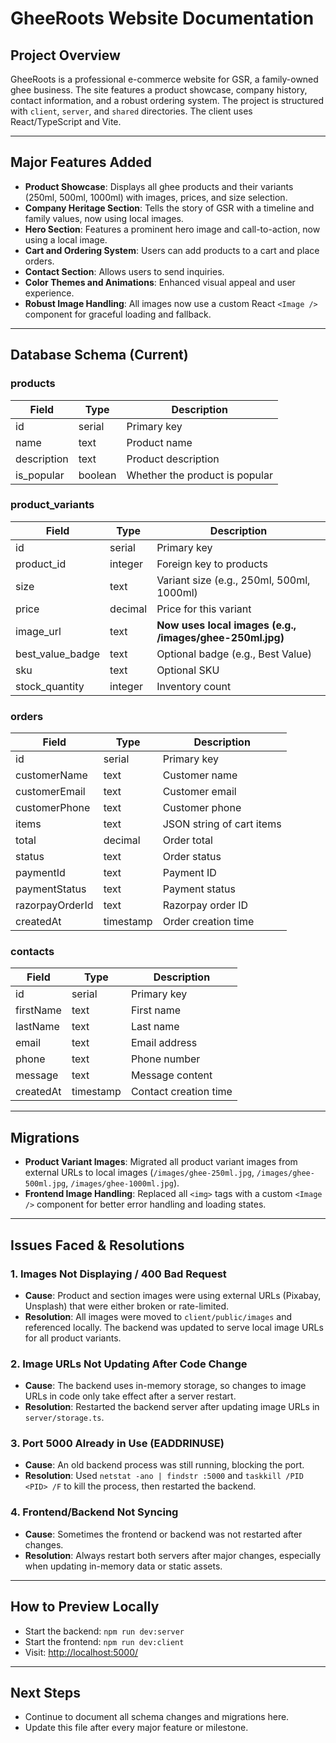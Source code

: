 # GheeRoots Website Documentation

## Project Overview
GheeRoots is a professional e-commerce website for GSR, a family-owned ghee business. The site features a product showcase, company history, contact information, and a robust ordering system. The project is structured with `client`, `server`, and `shared` directories. The client uses React/TypeScript and Vite.

---

## Major Features Added
- **Product Showcase**: Displays all ghee products and their variants (250ml, 500ml, 1000ml) with images, prices, and size selection.
- **Company Heritage Section**: Tells the story of GSR with a timeline and family values, now using local images.
- **Hero Section**: Features a prominent hero image and call-to-action, now using a local image.
- **Cart and Ordering System**: Users can add products to a cart and place orders.
- **Contact Section**: Allows users to send inquiries.
- **Color Themes and Animations**: Enhanced visual appeal and user experience.
- **Robust Image Handling**: All images now use a custom React `<Image />` component for graceful loading and fallback.

---

## Database Schema (Current)

### products
| Field       | Type     | Description                                 |
|-------------|----------|---------------------------------------------|
| id          | serial   | Primary key                                 |
| name        | text     | Product name                                |
| description | text     | Product description                         |
| is_popular  | boolean  | Whether the product is popular              |

### product_variants
| Field             | Type     | Description                                 |
|-------------------|----------|---------------------------------------------|
| id                | serial   | Primary key                                 |
| product_id        | integer  | Foreign key to products                     |
| size              | text     | Variant size (e.g., 250ml, 500ml, 1000ml)   |
| price             | decimal  | Price for this variant                      |
| image_url         | text     | **Now uses local images (e.g., /images/ghee-250ml.jpg)** |
| best_value_badge  | text     | Optional badge (e.g., Best Value)           |
| sku               | text     | Optional SKU                                |
| stock_quantity    | integer  | Inventory count                             |

### orders
| Field            | Type     | Description                                 |
|------------------|----------|---------------------------------------------|
| id               | serial   | Primary key                                 |
| customerName     | text     | Customer name                               |
| customerEmail    | text     | Customer email                              |
| customerPhone    | text     | Customer phone                              |
| items            | text     | JSON string of cart items                   |
| total            | decimal  | Order total                                 |
| status           | text     | Order status                                |
| paymentId        | text     | Payment ID                                  |
| paymentStatus    | text     | Payment status                              |
| razorpayOrderId  | text     | Razorpay order ID                           |
| createdAt        | timestamp| Order creation time                         |

### contacts
| Field        | Type     | Description                                 |
|--------------|----------|---------------------------------------------|
| id           | serial   | Primary key                                 |
| firstName    | text     | First name                                  |
| lastName     | text     | Last name                                   |
| email        | text     | Email address                               |
| phone        | text     | Phone number                                |
| message      | text     | Message content                             |
| createdAt    | timestamp| Contact creation time                       |

---

## Migrations
- **Product Variant Images**: Migrated all product variant images from external URLs to local images (`/images/ghee-250ml.jpg`, `/images/ghee-500ml.jpg`, `/images/ghee-1000ml.jpg`).
- **Frontend Image Handling**: Replaced all `<img>` tags with a custom `<Image />` component for better error handling and loading states.

---

## Issues Faced & Resolutions

### 1. **Images Not Displaying / 400 Bad Request**
- **Cause**: Product and section images were using external URLs (Pixabay, Unsplash) that were either broken or rate-limited.
- **Resolution**: All images were moved to `client/public/images` and referenced locally. The backend was updated to serve local image URLs for all product variants.

### 2. **Image URLs Not Updating After Code Change**
- **Cause**: The backend uses in-memory storage, so changes to image URLs in code only take effect after a server restart.
- **Resolution**: Restarted the backend server after updating image URLs in `server/storage.ts`.

### 3. **Port 5000 Already in Use (EADDRINUSE)**
- **Cause**: An old backend process was still running, blocking the port.
- **Resolution**: Used `netstat -ano | findstr :5000` and `taskkill /PID <PID> /F` to kill the process, then restarted the backend.

### 4. **Frontend/Backend Not Syncing**
- **Cause**: Sometimes the frontend or backend was not restarted after changes.
- **Resolution**: Always restart both servers after major changes, especially when updating in-memory data or static assets.

---

## How to Preview Locally
- Start the backend: `npm run dev:server`
- Start the frontend: `npm run dev:client`
- Visit: [http://localhost:5000/](http://localhost:5000/)

---

## Next Steps
- Continue to document all schema changes and migrations here.
- Update this file after every major feature or milestone.
